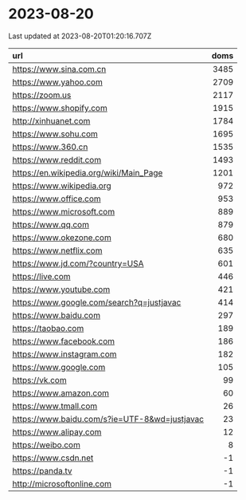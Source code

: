 # 2023-08-20

<!-- BEGIN -->
Last updated at 2023-08-20T01:20:16.707Z

url | doms
:- | -:
https://www.sina.com.cn | 3485
https://www.yahoo.com | 2709
https://zoom.us | 2117
https://www.shopify.com | 1915
http://xinhuanet.com | 1784
https://www.sohu.com | 1695
https://www.360.cn | 1535
https://www.reddit.com | 1493
https://en.wikipedia.org/wiki/Main_Page | 1201
https://www.wikipedia.org | 972
https://www.office.com | 953
https://www.microsoft.com | 889
https://www.qq.com | 879
https://www.okezone.com | 680
https://www.netflix.com | 635
https://www.jd.com/?country=USA | 601
https://live.com | 446
https://www.youtube.com | 421
https://www.google.com/search?q=justjavac | 414
https://www.baidu.com | 297
https://taobao.com | 189
https://www.facebook.com | 186
https://www.instagram.com | 182
https://www.google.com | 105
https://vk.com | 99
https://www.amazon.com | 60
https://www.tmall.com | 26
https://www.baidu.com/s?ie=UTF-8&wd=justjavac | 23
https://www.alipay.com | 12
https://weibo.com | 8
https://www.csdn.net | -1
https://panda.tv | -1
http://microsoftonline.com | -1
<!-- END -->
